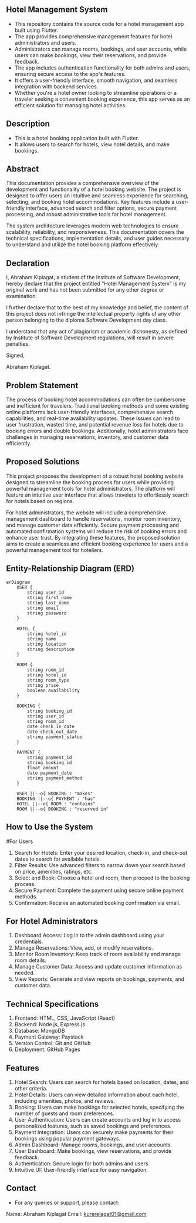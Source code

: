 ## Hotel Management System
- This repository contains the source code for a hotel management app built using Flutter.
-  The app provides comprehensive management features for hotel administrators and users.
-  Administrators can manage rooms, bookings, and user accounts, while users can make bookings, view their reservations, and provide feedback.
-  The app includes authentication functionality for both admins and users, ensuring secure access to the app's features.
-  It offers a user-friendly interface, smooth navigation, and seamless integration with backend services.
-   Whether you're a hotel owner looking to streamline operations or a traveler seeking a convenient booking experience, this app serves as an efficient solution for managing hotel activities.
## Description
- This is a hotel booking application built with Flutter.
- It allows users to search for hotels, view hotel details, and make bookings.

## Abstract

This documentation provides a comprehensive overview of the development and functionality of a hotel booking website. The project is designed to offer users an intuitive and seamless experience for searching, selecting, and booking hotel accommodations. Key features include a user-friendly interface, advanced search and filter options, secure payment processing, and robust administrative tools for hotel management.

The system architecture leverages modern web technologies to ensure scalability, reliability, and responsiveness. This documentation covers the technical specifications, implementation details, and user guides necessary to understand and utilize the hotel booking platform effectively.

## Declaration

I, Abraham Kiplagat, a student of the Institute of Software Development, hereby declare that the project entitled "Hotel Management System" is my original work and has not been submitted for any other degree or examination.

I further declare that to the best of my knowledge and belief, the content of this project does not infringe the intellectual property rights of any other person belonging to the diploma Software Development day class.

I understand that any act of plagiarism or academic dishonesty, as defined by Institute of Software Development regulations, will result in severe penalties.

Signed,

Abraham Kiplagat.

## Problem Statement

The process of booking hotel accommodations can often be cumbersome and inefficient for travelers. Traditional booking methods and some existing online platforms lack user-friendly interfaces, comprehensive search capabilities, and real-time availability updates. These issues can lead to user frustration, wasted time, and potential revenue loss for hotels due to booking errors and double bookings. Additionally, hotel administrators face challenges in managing reservations, inventory, and customer data efficiently.

## Proposed Solutions

This project proposes the development of a robust hotel booking website designed to streamline the booking process for users while providing powerful management tools for hotel administrators. The platform will feature an intuitive user interface that allows travelers to effortlessly search for hotels based on regions.

For hotel administrators, the website will include a comprehensive management dashboard to handle reservations, monitor room inventory, and manage customer data efficiently. Secure payment processing and automated confirmation systems will reduce the risk of booking errors and enhance user trust. By integrating these features, the proposed solution aims to create a seamless and efficient booking experience for users and a powerful management tool for hoteliers.

## Entity-Relationship Diagram (ERD)

```mermaid
erDiagram
    USER {
        string user_id
        string first_name
        string last_name
        string email
        string password
    }

    HOTEL {
        string hotel_id
        string name
        string location
        string description
    }

    ROOM {
        string room_id
        string hotel_id
        string room_type
        string price
        boolean availability
    }

    BOOKING {
        string booking_id
        string user_id
        string room_id
        date check_in_date
        date check_out_date
        string payment_status
    }

    PAYMENT {
        string payment_id
        string booking_id
        float amount
        date payment_date
        string payment_method
    }

    USER ||--o{ BOOKING : "makes"
    BOOKING ||--o{ PAYMENT : "has"
    HOTEL ||--o{ ROOM : "contains"
    ROOM ||--o{ BOOKING : "reserved in"
```
## How to Use the System
#For Users
1. Search for Hotels: Enter your desired location, check-in, and check-out dates to search for available hotels.
2. Filter Results: Use advanced filters to narrow down your search based on price, amenities, ratings, etc.
3. Select and Book: Choose a hotel and room, then proceed to the booking process.
4. Secure Payment: Complete the payment using secure online payment methods.
5. Confirmation: Receive an automated booking confirmation via email.
## For Hotel Administrators
1. Dashboard Access: Log in to the admin dashboard using your credentials.
2. Manage Reservations: View, add, or modify reservations.
3. Monitor Room Inventory: Keep track of room availability and manage room details.
4. Manage Customer Data: Access and update customer information as needed.
5. View Reports: Generate and view reports on bookings, payments, and customer data.
## Technical Specifications
1. Frontend: HTML, CSS, JavaScript (React)
2. Backend: Node.js, Express.js
3. Database: MongoDB
4. Payment Gateway: Paystack
5. Version Control: Git and GitHub
6. Deployment: GitHub Pages 
## Features
1. Hotel Search: Users can search for hotels based on location, dates, and other criteria.
2. Hotel Details: Users can view detailed information about each hotel, including amenities, photos, and reviews.
3. Booking: Users can make bookings for selected hotels, specifying the number of guests and room preferences.
4. User Authentication: Users can create accounts and log in to access personalized features, such as saved bookings and preferences.
5. Payment Integration: Users can securely make payments for their bookings using popular payment gateways.
6. Admin Dashboard: Manage rooms, bookings, and user accounts.
7. User Dashboard: Make bookings, view reservations, and provide feedback.
8. Authentication: Secure login for both admins and users.
9. Intuitive UI: User-friendly interface for easy navigation.

## Contact
- For any queries or support, please contact:

Name: Abraham Kiplagat
Email: kurerelagat01@gmail.com
